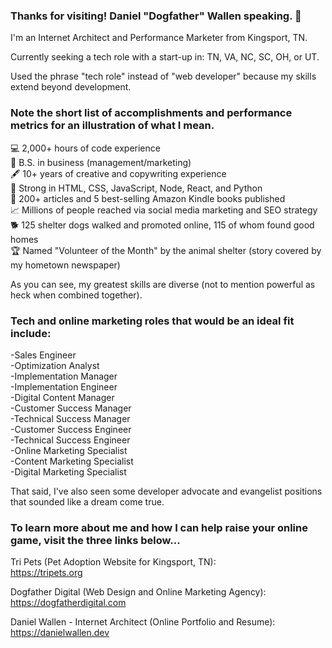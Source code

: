 ### Thanks for visiting! Daniel "Dogfather" Wallen speaking. 👋

I'm an Internet Architect and Performance Marketer from Kingsport, TN.

Currently seeking a tech role with a start-up in: TN, VA, NC, SC, OH, or UT.

Used the phrase "tech role" instead of "web developer" because my skills extend beyond development. 

### Note the short list of accomplishments and performance metrics for an illustration of what I mean.

💻 2,000+ hours of code experience<br/>
💼 B.S. in business (management/marketing)<br/>
🖋️ 10+ years of creative and copywriting experience<br/>
💪 Strong in HTML, CSS, JavaScript, Node, React, and Python<br/>
📰 200+ articles and 5 best-selling Amazon Kindle books published<br/>
📈 Millions of people reached via social media marketing and SEO strategy<br/>
🐕 125 shelter dogs walked and promoted online, 115 of whom found good homes<br/>
🏆 Named "Volunteer of the Month" by the animal shelter (story covered by my hometown newspaper)

As you can see, my greatest skills are diverse (not to mention powerful as heck when combined together). 

### Tech and online marketing roles that would be an ideal fit include:

-Sales Engineer<br/>
-Optimization Analyst<br/>
-Implementation Manager<br/>
-Implementation Engineer<br/>
-Digital Content Manager<br/>
-Customer Success Manager<br/>
-Technical Success Manager<br/>
-Customer Success Engineer<br/>
-Technical Success Engineer<br/>
-Online Marketing Specialist<br/>
-Content Marketing Specialist<br/>
-Digital Marketing Specialist<br/>

That said, I've also seen some developer advocate and evangelist positions that sounded like a dream come true. 

### To learn more about me and how I can help raise your online game, visit the three links below...

Tri Pets (Pet Adoption Website for Kingsport, TN):<br/>
https://tripets.org 

Dogfather Digital (Web Design and Online Marketing Agency):<br/>
https://dogfatherdigital.com 

Daniel Wallen - Internet Architect (Online Portfolio and Resume):<br/>
https://danielwallen.dev
